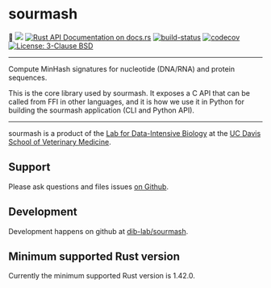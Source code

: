 <meta charset="utf-8"/>

# sourmash

🦀
[![](http://meritbadge.herokuapp.com/sourmash)](https://crates.io/crates/sourmash)
[![Rust API Documentation on docs.rs](https://docs.rs/sourmash/badge.svg)](https://docs.rs/sourmash)
[![build-status]][github-actions]
[![codecov](https://codecov.io/gh/dib-lab/sourmash/branch/latest/graph/badge.svg)](https://codecov.io/gh/dib-lab/sourmash)
<a href="https://github.com/dib-lab/sourmash/blob/latest/LICENSE"><img alt="License: 3-Clause BSD" src="https://img.shields.io/badge/License-BSD%203--Clause-blue.svg"></a>

[build-status]: https://github.com/dib-lab/sourmash/workflows/Rust%20checks/badge.svg
[github-actions]: https://github.com/dib-lab/sourmash/actions?query=workflow%3A%22Rust+checks%22

----

Compute MinHash signatures for nucleotide (DNA/RNA) and protein sequences.

This is the core library used by sourmash. It exposes a C API that can be
called from FFI in other languages, and it is how we use it in Python for
building the sourmash application (CLI and Python API).

----

sourmash is a product of the
[Lab for Data-Intensive Biology](http://ivory.idyll.org/lab/) at the
[UC Davis School of Veterinary Medicine](http://www.vetmed.ucdavis.edu).

## Support

Please ask questions and files issues
[on Github](https://github.com/dib-lab/sourmash/issues).

## Development

Development happens on github at
[dib-lab/sourmash](https://github.com/dib-lab/sourmash).

## Minimum supported Rust version

Currently the minimum supported Rust version is 1.42.0.
